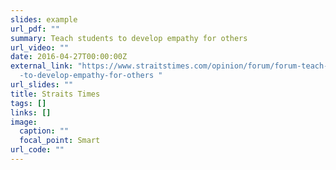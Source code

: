 ```yaml
---
slides: example
url_pdf: ""
summary: Teach students to develop empathy for others
url_video: ""
date: 2016-04-27T00:00:00Z
external_link: "https://www.straitstimes.com/opinion/forum/forum-teach-students\
  -to-develop-empathy-for-others "
url_slides: ""
title: Straits Times
tags: []
links: []
image:
  caption: ""
  focal_point: Smart
url_code: ""
---
```


